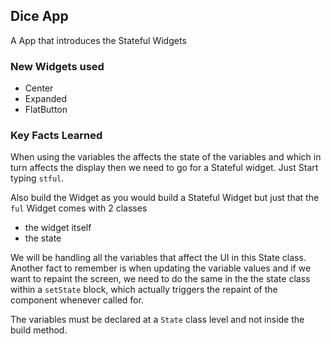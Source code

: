 ## Dice App 
A App that introduces the Stateful Widgets

### New Widgets used
- Center
- Expanded
- FlatButton

### Key Facts Learned

When using the variables the affects the state of the variables and which in turn affects the display
then we need to go for a Stateful widget. Just Start typing `stful`.

Also build the Widget as you would build a Stateful Widget but just that the `ful` Widget comes with 2 classes
- the widget itself
- the state

We will be handling all the variables that affect the UI in this State class. Another fact to remember is when updating the variable values and if we want to repaint the screen, we need to do the same in the the state class within a `setState` block, which actually triggers the repaint of the component whenever called for.

The variables must be declared at a `State` class level and not inside the build method.